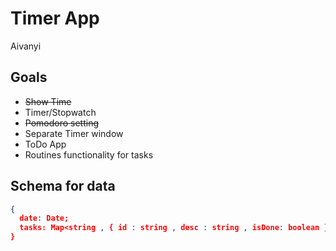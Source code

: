 # Timer App

Aivanyi

## Goals

- ~~Show Time~~
- Timer/Stopwatch
- ~~Pomodoro setting~~
- Separate Timer window
- ToDo App
- Routines functionality for tasks

## Schema for data

```json
{
  date: Date;
  tasks: Map<string , { id : string , desc : string , isDone: boolean }>;
}
```

